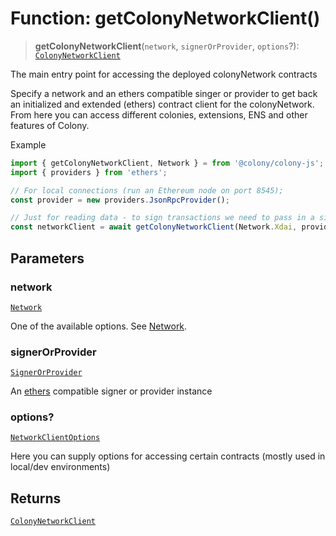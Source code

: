 # Function: getColonyNetworkClient()

> **getColonyNetworkClient**(`network`, `signerOrProvider`, `options`?): [`ColonyNetworkClient`](../interfaces/ColonyNetworkClient.md)

The main entry point for accessing the deployed colonyNetwork contracts

Specify a network and an ethers compatible singer or provider to get back an
initialized and extended (ethers) contract client for the colonyNetwork. From
here you can access different colonies, extensions, ENS and other features of Colony.

Example
```ts
import { getColonyNetworkClient, Network } = from '@colony/colony-js';
import { providers } from 'ethers';

// For local connections (run an Ethereum node on port 8545);
const provider = new providers.JsonRpcProvider();

// Just for reading data - to sign transactions we need to pass in a signer.
const networkClient = await getColonyNetworkClient(Network.Xdai, provider);
```

## Parameters

### network

[`Network`](../enumerations/Network.md)

One of the available options. See [Network](../enumerations/Network.md).

### signerOrProvider

[`SignerOrProvider`](../type-aliases/SignerOrProvider.md)

An [ethers](https://github.com/ethers-io/ethers.js/)
compatible signer or provider instance

### options?

[`NetworkClientOptions`](../interfaces/NetworkClientOptions.md)

Here you can supply options for accessing certain contracts
(mostly used in local/dev environments)

## Returns

[`ColonyNetworkClient`](../interfaces/ColonyNetworkClient.md)
